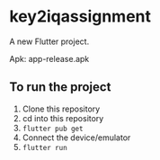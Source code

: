 # key2iqassignment

A new Flutter project.

Apk: app-release.apk
## To run the project

 1. Clone this repository
 2. cd into this repository
 3. ```flutter pub get``` 
 4. Connect the device/emulator
 5. ```flutter run```
